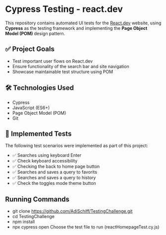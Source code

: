# Cypress Testing - react.dev

This repository contains automated UI tests for the [React.dev](https://react.dev) website, using **Cypress** as the testing framework and implementing the **Page Object Model (POM)** design pattern.

## ✅ Project Goals

- Test important user flows on React.dev
- Ensure functionality of the search bar and site navigation
- Showcase maintainable test structure using POM

## 🛠️ Technologies Used

- Cypress
- JavaScript (ES6+)
- Page Object Model (POM)
- Git

## 🔎 Implemented Tests

The following test scenarios were implemented as part of this project:

- ✅ Searches using keyboard Enter
- ✅ Check keyboard accessibility
- ✅ Checking the back to home page button
- ✅ Searches and saves a query to favorits
- ✅ Searches and saves a query to history
- ✅ Check the toggles mode theme button

## Running Commands

- git clone https://github.com/AdiSchiff/TestingChallenge.git
- cd TestingChallenge
- npm install
- npx cypress open
Choose the test file to run (reactHomepageTest.cy.js)


